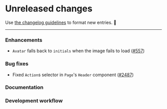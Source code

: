 # Unreleased changes

Use [the changelog guidelines](https://git.io/polaris-changelog-guidelines) to format new entries. 💜

---

### Enhancements

- `Avatar` falls back to `initials` when the image fails to load ([#557](https://github.com/Shopify/polaris-react/pull/557))

### Bug fixes

- Fixed `Action`s selector in `Page`'s `Header` component ([#2487](https://github.com/Shopify/polaris-react/pull/2487))

### Documentation

### Development workflow
